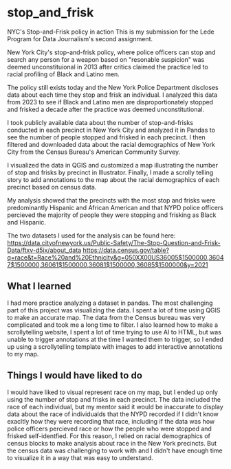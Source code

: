 # stop_and_frisk
NYC's Stop-and-Frisk policy in action
This is my submission for the Lede Program for Data Journalism's second assignment. 

New York City's stop-and-frisk policy, where police officers can stop and search any person for a weapon based on "resonable suspicion" was deemed unconstituional in 2013 after critics claimed the practice led to racial profiling of Black and Latino men. 

The policy still exists today and the New York Police Department discloses data about each time they stop and frisk an individual. I analyzed  this data from 2023 to see if Black and Latino men are disproportionately stopped and frisked a decade after the practice was deemed unconstitutional. 

I took publicly available data about the number of stop-and-frisks conducted in each precinct in New York City and analyzed it in Pandas to see the number of people stopped and frisked in each precinct. I then filtered and downloaded data about the racial demographics of New York City from the Census Bureau's American Community Survey. 

I visualized the data in QGIS and customized a map illustrating the number of stop and frisks by precinct in Illustrator. Finally, I made a scrolly telling story to add annotations to the map about the racial demographics of each precinct based on census data. 

My analysis showed that the precincts with the most stop and frisks were predominantly Hispanic and African American and that NYPD police officers percieved the majority of people they were stopping and frisking as Black and Hispanic. 

The two datasets I used for the analysis can be found here: 
https://data.cityofnewyork.us/Public-Safety/The-Stop-Question-and-Frisk-Data/ftxv-d5ix/about_data
https://data.census.gov/table?q=race&t=Race%20and%20Ethnicity&g=050XX00US36005$1500000,36047$1500000,36061$1500000,36081$1500000,36085$1500000&y=2021

## What I learned
I had more practice analyzing a dataset in pandas. The most challenging part of this project was visualizing the data. I spent a lot of time using QGIS to make an accurate map. The data from the Census bureau was very complicated and took me a long time to filter. I also learned how to make a scrollytelling website, I spent a lot of time trying to use AI to HTML, but was unable to trigger annotations at the time I wanted them to trigger, so I ended up using a scrollytelling template with images to add interactive annotations to my map. 

## Things I would have liked to do
I would have liked to visual represent race on my map, but I ended up only using the number of stop and frisks in each precinct. The data included the race of each individual, but my mentor said it would be inaccurate to display data about the race of individualds that the NYPD recorded if I didn't know exacltly how they were recording that race, including if the data was how police officers percieved race or how the people who were stopped and frisked self-identfied. For this reason, I relied on racial demographics of census blocks to make analysis about race in the New York precincts. But the census data was challenging to work with and I didn't have enough time to visualize it in a way that was easy to understand. 
